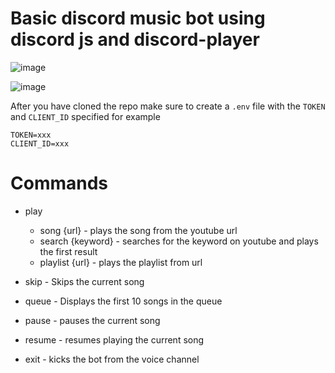 # Basic discord music bot using discord js and discord-player

![image](https://user-images.githubusercontent.com/58798908/222283239-93f6938b-5a43-47fd-bb46-4055c56949e5.png)


![image](https://user-images.githubusercontent.com/58798908/222283359-417bf9f8-bdec-43ec-97b8-92f9d66c0700.png)


After you have cloned the repo make sure to create a `.env` file with the `TOKEN` and `CLIENT_ID` specified for example

```
TOKEN=xxx
CLIENT_ID=xxx
```

# Commands

- play
  - song {url}       - plays the song from the youtube url
  - search {keyword} - searches for the keyword on youtube and plays the first result
  - playlist {url}   - plays the playlist from url

- skip   - Skips the current song
- queue  - Displays the first 10 songs in the queue
- pause  - pauses the current song
- resume - resumes playing the current song
- exit   - kicks the bot from the voice channel

